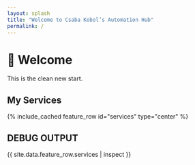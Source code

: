 ```yaml
---
layout: splash
title: "Welcome to Csaba Kobol’s Automation Hub"
permalink: /
---
```


# 🚀 Welcome

This is the clean new start.

## My Services

{% include_cached feature_row id="services" type="center" %}

## DEBUG OUTPUT

{{ site.data.feature_row.services | inspect }}
